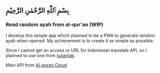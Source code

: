 ## بِسْمِ ٱللّٰهِ الرَّحْمٰنِ الرَّحِيْمِ

### Read random ayah from al-qur'an (WIP)

I develop this simple app which planned to be a PWA to generate random ayah when opened. My achievement is to create it as simple as possible.

Since I cannot get an access or URL for Indonesian translate API, so I planned to use one from [sutanlab](https://api.quran.sutanlab.id/).

Main API from [Al-quran Cloud](https://alquran.cloud/api)
